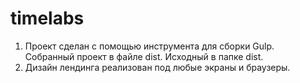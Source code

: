 # timelabs

1. Проект сделан с помощью инструмента для сборки Gulp. Собранный проект в файле dist. Исходный в папке dist.
2. Дизайн лендинга реализован под любые экраны и браузеры.
